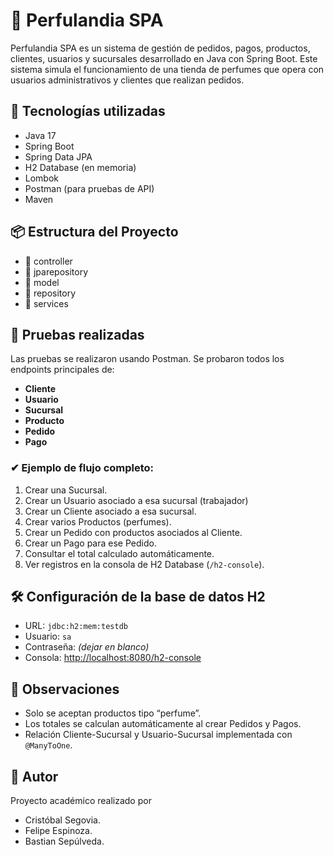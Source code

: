 # 🧴 Perfulandia SPA

Perfulandia SPA es un sistema de gestión de pedidos, pagos, productos, clientes, usuarios y sucursales desarrollado en Java con Spring Boot. Este sistema simula el funcionamiento de una tienda de perfumes que opera con usuarios administrativos y clientes que realizan pedidos.

## 🚀 Tecnologías utilizadas

- Java 17
- Spring Boot
- Spring Data JPA
- H2 Database (en memoria)
- Lombok
- Postman (para pruebas de API)
- Maven

## 📦 Estructura del Proyecto

- 📁 controller
- 📁 jparepository
- 📁 model
- 📁 repository
- 📁 services

## 🧪 Pruebas realizadas

Las pruebas se realizaron usando Postman. Se probaron todos los endpoints principales de:

- **Cliente**
- **Usuario**
- **Sucursal**
- **Producto**
- **Pedido**
- **Pago**

### ✔ Ejemplo de flujo completo:

1. Crear una Sucursal.
2. Crear un Usuario asociado a esa sucursal (trabajador)
3. Crear un Cliente asociado a esa sucursal.
4. Crear varios Productos (perfumes).
5. Crear un Pedido con productos asociados al Cliente.
6. Crear un Pago para ese Pedido.
7. Consultar el total calculado automáticamente.
8. Ver registros en la consola de H2 Database (`/h2-console`).

## 🛠 Configuración de la base de datos H2

- URL: `jdbc:h2:mem:testdb`
- Usuario: `sa`
- Contraseña: *(dejar en blanco)*
- Consola: [http://localhost:8080/h2-console](http://localhost:8080/h2-console)

## 🧠 Observaciones

- Solo se aceptan productos tipo “perfume”.
- Los totales se calculan automáticamente al crear Pedidos y Pagos.
- Relación Cliente-Sucursal y Usuario-Sucursal implementada con `@ManyToOne`.

## 📌 Autor

Proyecto académico realizado por 
  
  - Cristóbal Segovia.
  - Felipe Espinoza.
  - Bastian Sepúlveda.
